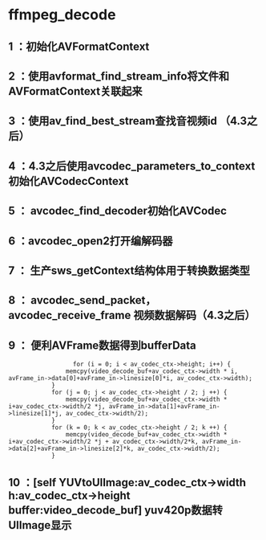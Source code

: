 # ffmpeg_decode

## 1 ：初始化AVFormatContext
## 2 ：使用avformat_find_stream_info将文件和AVFormatContext关联起来
## 3 ：使用av_find_best_stream查找音视频id （4.3之后）
## 4 ：4.3之后使用avcodec_parameters_to_context初始化AVCodecContext
## 5 ： avcodec_find_decoder初始化AVCodec
## 6 ：avcodec_open2打开编解码器
## 7 ： 生产sws_getContext结构体用于转换数据类型
## 8 ： avcodec_send_packet，avcodec_receive_frame 视频数据解码（4.3之后）
## 9 ： 便利AVFrame数据得到bufferData
                      for (i = 0; i < av_codec_ctx->height; i++) {
                    memcpy(video_decode_buf+av_codec_ctx->width * i, avFrame_in->data[0]+avFrame_in->linesize[0]*i, av_codec_ctx->width);
                }
                for (j = 0; j < av_codec_ctx->height / 2; j ++) {
                    memcpy(video_decode_buf+av_codec_ctx->width * i+av_codec_ctx->width/2 *j, avFrame_in->data[1]+avFrame_in->linesize[1]*j, av_codec_ctx->width/2);
                }
                for (k = 0; k < av_codec_ctx->height / 2; k ++) {
                    memcpy(video_decode_buf+av_codec_ctx->width * i+av_codec_ctx->width/2 *j + av_codec_ctx->width/2*k, avFrame_in->data[2]+avFrame_in->linesize[2]*k, av_codec_ctx->width/2);
                }

## 10 ：[self YUVtoUIImage:av_codec_ctx->width h:av_codec_ctx->height buffer:video_decode_buf] yuv420p数据转UIImage显示
